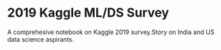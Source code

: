 # 2019 Kaggle ML/DS Survey

A comprehesive notebook on Kaggle 2019 survey.Story on India and US data science aspirants.